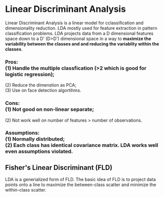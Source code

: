 # Linear Discriminant Analysis
Linear Discriminant Analysis is a linear model for cclassification and dimensionality reduction. LDA mostly used for feature extraction in pattern classification problems. LDA projects data from a D dimensional features space down to a D' (D>D') dimensional space in a way to **maximize the variability between the classes and  and reducing the variablity within the classes**. 

### Pros: </br>(1) Handle the multiple classfication (>2 which is good for logistic regression); </br>
(2) Reduce the dimenstion as PCA; </br> 
(3) Use on face detection algortihms.
### Cons: </br>(1) Not good on non-linear separate; </br>
(2) Not work well on number of features > number of observations.</br>
### Assumptions: </br>(1) Normally distributed; </br>(2) Each class has identical covariance matrix. LDA works well even assumptions violated.
## Fisher's Linear Discriminant (FLD)
LDA is a generialized form of FLD. The basic idea of FLD is to project data points onto a line to maximize the between-class scatter and minimize the within-class scatter. 
